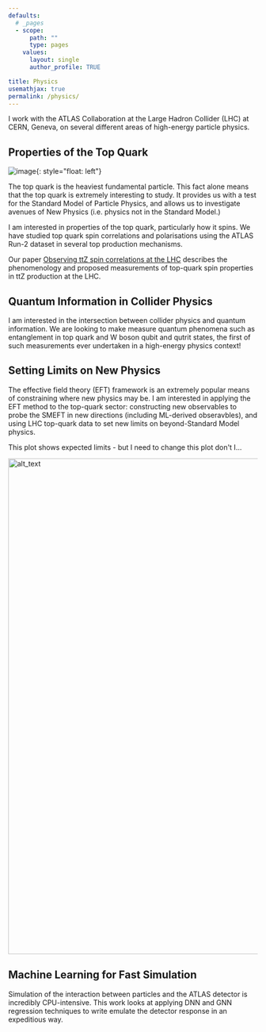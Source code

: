 ```yaml
---
defaults:
  # _pages
  - scope:
      path: ""
      type: pages
    values:
      layout: single
      author_profile: TRUE

title: Physics
usemathjax: true
permalink: /physics/
---
```




<!-- # Physics  -->

I work with the ATLAS Collaboration at the Large Hadron Collider (LHC) at CERN,
Geneva, on several different areas of high-energy particle physics.

## Properties of the Top Quark


![image](https://user-images.githubusercontent.com/68130081/241943301-9f1e5fe1-2c52-4817-a2d9-df390f6d0033.png){: style="float: left"}

The top quark is the heaviest fundamental particle. This fact alone means that
the top quark is extremely interesting to study. It provides us with a test for
the Standard Model of Particle Physics, and allows us to investigate
avenues of New Physics (i.e. physics not in the Standard Model.)

I am interested in properties of the top quark, particularly how it spins. We
have studied top quark spin correlations and polarisations using the ATLAS Run-2
dataset in several top production mechanisms. 

<!-- <img alt="alt_text" width="1000px"
src="https://user-images.githubusercontent.com/68130081/241943301-9f1e5fe1-2c52-4817-a2d9-df390f6d0033.png"
/> -->

Our paper [Observing ttZ spin correlations at the
LHC](https://link.springer.com/article/10.1140/epjc/s10052-021-09605-8)
describes the phenomenology and proposed measurements of top-quark spin
properties in ttZ production at the LHC. 


## Quantum Information in Collider Physics
I am interested in the intersection between collider physics and quantum
information. We are looking to make measure quantum phenomena such as
entanglement in top quark and W boson qubit and qutrit states, the first of such
measurements ever undertaken in a high-energy physics context!

## Setting Limits on New Physics 
The effective field theory (EFT) framework is an extremely popular means of
constraining where new physics may be. I am interested in applying the EFT method
to the top-quark sector: constructing new observables to probe the SMEFT in new
directions (including ML-derived obseravbles), and using LHC top-quark data to
set new limits on beyond-Standard Model physics. 

This plot shows expected limits - but I need to change this plot don't I...

<img alt="alt_text" width="1000px"
src="https://user-images.githubusercontent.com/68130081/241943412-eb391327-8327-444b-8971-d8c0ed8aa86d.png"
/>


## Machine Learning for Fast Simulation
Simulation of the interaction between particles and the ATLAS detector is
incredibly CPU-intensive. This work looks at applying DNN and GNN regression
techniques to write emulate the detector response in an expeditious way. 
